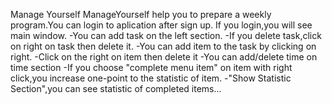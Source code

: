 Manage Yourself
ManageYourself help you to prepare a weekly program.You can login to aplication after sign up.
If you login,you will see main window.
-You can add task on the left section.
-If you delete task,click on right on task then delete it.
-You can add item to the task by clicking on right.
-Click on the right on item then delete it
-You can add/delete time on time section
-If you choose "complete menu item" on item with right click,you increase one-point to the statistic of item.
-"Show Statistic Section",you can see statistic of completed items...
